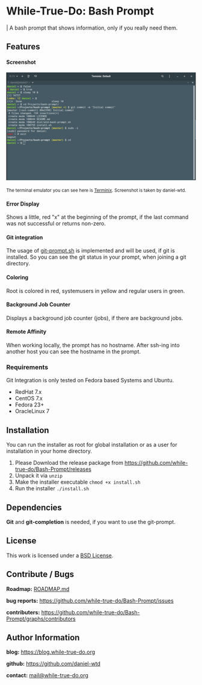 # While-True-Do: Bash Prompt
| A bash prompt that shows information, only if you really need them.

## Features

#### Screenshot

![Screenshot](img/picture1.png)

<small>The terminal emulator you can see here is [Terminix](https://github.com/gnunn1/terminix). Screenshot is taken by daniel-wtd.</small>

#### Error Display

Shows a little, red "x" at the beginning of the prompt, if the last command was not successful or returns non-zero.

#### Git integration

The usage of [git-prompt.sh](https://github.com/git/git/blob/master/contrib/completion/git-prompt.sh) is implemented and will be used, if git is installed. So you can see the git status in your prompt, when joining a git directory.

#### Coloring

Root is colored in red, systemusers in yellow and regular users in green.

#### Background Job Counter

Displays a background job counter (jobs), if there are background jobs.

#### Remote Affinity

When working locally, the prompt has no hostname. After ssh-ing into another host you can see the hostname in the prompt.

### Requirements

Git Integration is only tested on Fedora based Systems and Ubuntu.

*   RedHat 7.x
*   CentOS 7.x
*   Fedora 23+
*   OracleLinux 7

## Installation
You can run the installer as root for global installation or as a user for installation in your home directory.

1.  Please Download the release package from <https://github.com/while-true-do/Bash-Prompt/releases>
2.  Unpack it via `unzip`
3.  Make the installer executable `chmod +x install.sh`
4.  Run the installer `./install.sh`

## Dependencies

**Git** and **git-completion** is needed, if you want to use the git-prompt.

## License

This work is licensed under a [BSD License](https://opensource.org/licenses/BSD-3-Clause).

## Contribute / Bugs

**Roadmap:** [ROADMAP.md](ROADMAP.md)

**bug reports:** <https://github.com/while-true-do/Bash-Prompt/issues>

**contributers:** <https://github.com/while-true-do/Bash-Prompt/graphs/contributors>

## Author Information

**blog:** <https://blog.while-true-do.org>

**github:** <https://github.com/daniel-wtd>

**contact:** [mail@while-true-do.org](mailto:mail@while-true-do.org)
